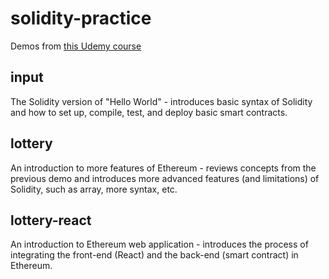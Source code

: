 # solidity-practice
Demos from [this Udemy course](https://www.udemy.com/ethereum-and-solidity-the-complete-developers-guide/)

## input
The Solidity version of "Hello World" - introduces basic syntax of Solidity and how to set up, compile, test, and deploy basic smart contracts.

## lottery
An introduction to more features of Ethereum - reviews concepts from the previous demo and introduces more advanced features (and limitations) of Solidity, such as array, more syntax, etc.

## lottery-react
An introduction to Ethereum web application - introduces the process of integrating the front-end (React) and the back-end (smart contract) in Ethereum.
